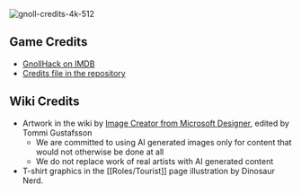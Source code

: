 ![gnoll-credits-4k-512](https://github.com/hyvanmielenpelit/GnollHack/assets/16661034/2d7c6b7e-9411-483a-a011-84aa3da09430)

## Game Credits

* [GnollHack on IMDB](https://www.imdb.com/title/tt20859530/)
* [Credits file in the repository](https://github.com/hyvanmielenpelit/GnollHack/blob/master/dat/credits)

## Wiki Credits

* Artwork in the wiki by [Image Creator from Microsoft Designer](https://www.bing.com/images/create), edited by Tommi Gustafsson
    * We are committed to using AI generated images only for content that would not otherwise be done at all
    * We do not replace work of real artists with AI generated content
* T-shirt graphics in the [[Roles/Tourist]] page illustration by Dinosaur Nerd.  